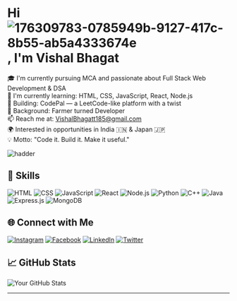 # Hi ![176309783-0785949b-9127-417c-8b55-ab5a4333674e](https://github.com/user-attachments/assets/3e88d982-48c5-4def-a620-477b71b480df), I'm Vishal Bhagat

🎓 I'm currently pursuing MCA and passionate about Full Stack Web Development & DSA  
🌱 I'm currently learning: HTML, CSS, JavaScript, React, Node.js  
🚀 Building: CodePal — a LeetCode-like platform with a twist  
🌾 Background: Farmer turned Developer  
📫 Reach me at: VishalBhagatt185@gmail.com  
🌍 Interested in opportunities in India 🇮🇳 & Japan 🇯🇵  
💡 Motto: "Code it. Build it. Make it useful."

![hadder](https://github.com/user-attachments/assets/d1afe066-2e0c-4eac-98a3-29b2918bec91)


## 🚀 Skills
![HTML](https://img.shields.io/badge/HTML-E34F26?style=flat&logo=html5&logoColor=white)
![CSS](https://img.shields.io/badge/CSS-1572B6?style=flat&logo=css3&logoColor=white)
![JavaScript](https://img.shields.io/badge/JavaScript-F7DF1E?style=flat&logo=javascript&logoColor=black)
![React](https://img.shields.io/badge/React-20232A?style=flat&logo=react&logoColor=61DAFB)
![Node.js](https://img.shields.io/badge/Node.js-43853D?style=flat&logo=node-dot-js&logoColor=white)
![Python](https://img.shields.io/badge/Python-3776AB?style=flat&logo=python&logoColor=white)
![C++](https://img.shields.io/badge/C++-00599C?style=for-the-badge&logo=c%2B%2B&logoColor=white)
![Java](https://img.shields.io/badge/Java-ED8B00?style=for-the-badge&logo=java&logoColor=white)
![Express.js](https://img.shields.io/badge/Express.js-000000?style=for-the-badge&logo=express&logoColor=white)
![MongoDB](https://img.shields.io/badge/MongoDB-4EA94B?style=for-the-badge&logo=mongodb&logoColor=white)

## 🌐 Connect with Me

[![Instagram](https://img.shields.io/badge/Instagram-E4405F?style=for-the-badge&logo=instagram&logoColor=white)](https://instagram.com/your_username)
[![Facebook](https://img.shields.io/badge/Facebook-1877F2?style=for-the-badge&logo=facebook&logoColor=white)](https://facebook.com/your_username)
[![LinkedIn](https://img.shields.io/badge/LinkedIn-0A66C2?style=for-the-badge&logo=linkedin&logoColor=white)](https://linkedin.com/in/your_username)
[![Twitter](https://img.shields.io/badge/Twitter-1DA1F2?style=for-the-badge&logo=twitter&logoColor=white)](https://twitter.com/your_username)

## 📈 GitHub Stats

![Your GitHub Stats](https://github-readme-stats.vercel.app/api?username=your_username&show_icons=true&theme=tokyonight)

---
